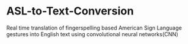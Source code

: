 # ASL-to-Text-Conversion
Real time translation of fingerspelling based American Sign Language gestures into English text using convolutional neural networks(CNN)
